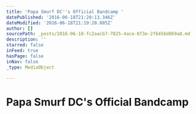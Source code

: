 ```yaml
---
title: 'Papa Smurf DC''s Official Bandcamp '
datePublished: '2016-06-18T21:20:13.346Z'
dateModified: '2016-06-18T21:19:20.085Z'
author: []
sourcePath: _posts/2016-06-18-fc2aacb7-7825-4ace-8f3e-2f6456d869a8.md
description: ''
starred: false
inFeed: true
hasPage: false
inNav: false
_type: MediaObject

---
```

# Papa Smurf DC's Official Bandcamp